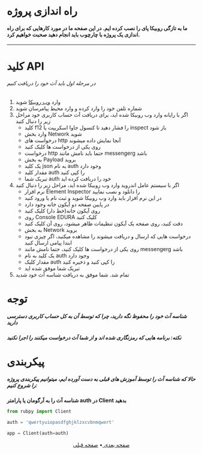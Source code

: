 # راه اندازی پروژه
#### ما به تازگی روبیکا پای را نصب کرده ایم. در این صفحه ما در مورد کارهایی که برای راه اندازی یک پروژه با چارچوب باید انجام دهید صحبت خواهیم کرد.
___
# کلید API
###### در مرحله اول باید آث خود را دریافت کنیم
1. وارد [وب روبیکا](https://web.rubika.ir/) شوید
2. شماره تلفن خود را وارد کرده و وارد محیط پیامرسان شوید
3. اگر با رایانه وارد وب روبیکا شده اید، برای دریافت آث حساب کاربری خود مراحل زیر را دنبال کنید
    - کلید f12 را فشار دهید تا کنسول جاوا اسکریپت یا inspect باز شود
    - وارد بخش Network شوید
    - درخواست های http آنجا نمایش داده میشوند
    - روی یکی از درخواست ها کلیک کنید
    - درخواست http حتما باید نامش مانند messengerg باشد
    - به بخش Payload بروید
    - یک کلید json به نام auth وجود دارد
    - مقدار کلید auth را کپی کنید
    - تبریک شما auth خود را دریافت کرده اید
4. اگر با سیستم عامل اندروید وارد وب روبیکا شده اید، مراحل زیر را دنبال کنید
    - نرم افزار Element Inspector را دانلود و نصب نمایید
    - در این نرم افزار باید وارد وب روبیکا شوید و ثبت نام یا ورود کنید
    - در پایین صفحه دو آیکون خانه وجود دارد
    - روی آیکون خانه(خط دار) کلیک کنید
    - روی Console EDURA کلیک کنید
    - دقت کنید، روی صفحه یک آیکون تنظیمات ظاهر میشود، روی آن کلیک کنید
    - به بخش Network بروید
    - درخواست هایی که ارسال و دریافت میشوند را مشاهده میکنید، اگر چیزی نبود ابتدا پیامی ارسال کنید
    - روی یکی از درخواست ها کلیک کنید، حتما نامش مانند messengerg باشد
    - یک کلید به نام auth وجود دارد
    - مقدار کلیک auth را کپی کنید و ذخیره کنید
    - تبریک شما موفق شده اید
5. تمام شد. شما موفق به دریافت شناسه آث خود شدید
# توجه
##### شناسه آث خود را محفوظ نگه دارید، چرا که توسط آن به کل حساب کاربری دسترسی دارید
##### نکته: برنامه هایی که رمزنگاری شده اند و از شما آث درخواست میکنند را اجرا نکنید
# پیکربندی
##### حالا که شناسه آث را توسط آموزش های قبلی به دست آورده ایم، میتوانیم پیکربندی پروژه را شروع کنیم:
**شناسه آث را به آرگومان یا پارامتر auth در Client بدهید**
```python
from rubpy import Client

auth = 'qwertyuiopasdfghjklzxcvbnmqwert'

app = Client(auth=auth)
```

<p align="center">
    <a href="https://github.com/shayanheidari01/rubika/blob/master/docs/Authorization.md">
        صفحه بعدی
    </a>
  •
  <a href="https://github.com/shayanheidari01/rubika/blob/master/docs/Install-Guide.md">
        صفحه قبلی
    </a>
</p>
